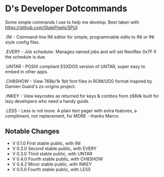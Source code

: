 D's Developer Dotcommands
=

Some simple commands I use to help me develop.
Best taken with https://github.com/StalePixels/SPUI

.INI - Command-line INI editor for simple, programmable edits to INI or INI style config files.

.EVERY - Job scheduler.  Manages named jobs and will set NextRex 0x7F if the schedule is due.

.UNTAR - POSIX compliant ESXDOS version of UNTAR, super easy to embed in other apps.

.CH8SHOW - View 768b/1k 1bit font files in ROM/UDG format inspired by Damien Guard's zx-origins project.

.INKEY - View keycodes as returned for keys & combos from z88dk built for lazy developers who need a handy guide.

.LESS - Less is not more. A plain text pager with extra features, a compliment, not replacement, for MORE  - thanks Marco.

Notable Changes
-
* V 0.1.0         First stable public, with INI
* V 0.2.0         Second stable public, with EVERY
* V 0.3.0         Third stable public, with UNTAR
* V 0.4.0         Fourth stable public, with CH8SHOW
* V 0.4.2         Minor stable public, with INKEY
* V 0.5.0         Fourth stable public, with LESS




